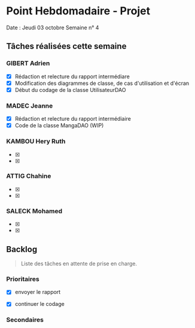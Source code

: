 # Point Hebdomadaire - Projet

Date : Jeudi 03 octobre
Semaine n° 4

## Tâches réalisées cette semaine

### GIBERT Adrien

- [x] Rédaction et relecture du rapport intermédiare
- [x] Modification des diagrammes de classe, de cas d'utilisation et d'écran
- [x] Début du codage de la classe UtilisateurDAO

### MADEC Jeanne

-[x] Rédaction et relecture du rapport intermédiaire
-[x] Code de la classe MangaDAO (WIP)

### KAMBOU Hery Ruth

-[x]
-[x]

### ATTIG Chahine
-[x]
-[x]


### SALECK Mohamed

- [x] 
- [x] 

## Backlog

> Liste des tâches en attente de prise en charge.

### Prioritaires

- [x] envoyer le rapport 
- [x] continuer le codage 



### Secondaires

